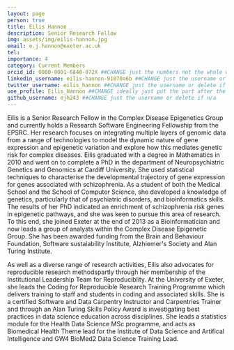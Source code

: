 ```yaml
---
layout: page
person: true
title: Eilis Hannon
description: Senior Research Fellow
img: assets/img/eilis-hannon.jpg
email: e.j.hannon@exeter.ac.uk
tel:
importance: 4
category: Current Members
orcid_id: 0000-0001-6840-072X ##CHANGE just the numbers not the whole web address!!
linkedin_username: eilis-hannon-91070a6b ##CHANGE just the username or delete if n/a
twitter_username: eilis_hannon ##CHANGE just the username or delete if n/a
uoe_profile: Eilis_Hannon ##CHANGE ideally just put the part after the web_id= sign in the web address i.e. for https://medicine.exeter.ac.uk/people/profile/index.php?web_id=Alice_Franklin just put Alice_Franklin 
github_username: ejh243 ##CHANGE just the username or delete if n/a
---
```


Eilis is a Senior Research Fellow in the Complex Disease Epigenetics Group and currently holds a Research Software Engineering Fellowship from the EPSRC. Her research focuses on integrating multiple layers of genomic data from a range of technologies to model the dynamic nature of gene expression and epigenetic variation and explore how this mediates genetic risk for complex diseases. Eilis graduated with a degree in Mathematics in 2010 and went on to complete a PhD in the department of Neuropsychiatric Genetics and Genomics at Cardiff University. She used statistical techniques to characterise the developmental trajectory of gene expression for genes associated with schizophrenia. As a student of both the Medical School and the School of Computer Science, she developed a knowledge of genetics, particularly that of psychiatric disorders, and bioinformatics skills. The results of her PhD indicated an enrichment of schizophrenia risk genes in epigenetic pathways, and she was keen to pursue this area of research. To this end, she joined Exeter at the end of 2013 as a Bioinformatician and now leads a group of analysts within the Complex Disease Epigenetic Group. She has been awarded funding from the Brain and Behaviour Foundation, Software sustaiability Institute, Alzhiemer's Society and Alan Turing Institute.

As well as a diverse range of research activities, Eilis also advocates for reproducible research methodspartly through her membership of the Institutional Leadership Team for Reproduciblity. At the University of Exeter, she leads the Coding for Reproducible Research Training Programme which delivers training to staff and students in coding and associated skills. She is a certified Software and Data Carpentry Instructor and Carpentries Trainer and through an Alan Turing Skills Policy Award is investigating best practices in data science education across disciplines.  She leads a statistics module for the Health Data Science MSc programme, and acts as Biomedical Health Theme lead for the Institute of Data Science and Artifical Intelligence and GW4 BioMed2 Data Science Training Lead. 
